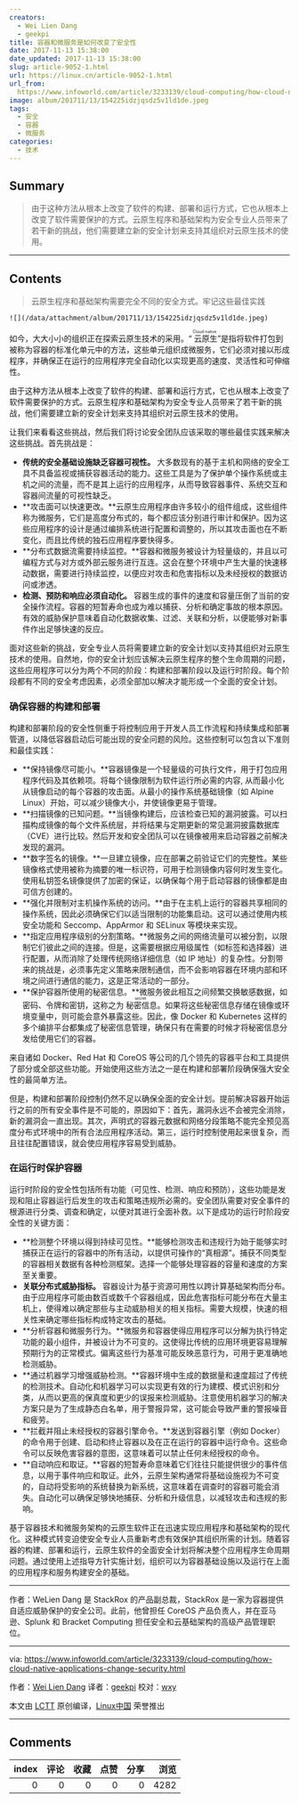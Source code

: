 ```yaml
---
creators:
  - Wei Lien Dang
  - geekpi
title: 容器和微服务是如何改变了安全性
date: 2017-11-13 15:38:00
date_updated: 2017-11-13 15:38:00
slug: article-9052-1.html
url: https://linux.cn/article-9052-1.html
url_from: 
  https://www.infoworld.com/article/3233139/cloud-computing/how-cloud-native-applications-change-security.html
image: album/201711/13/154225idzjqsdz5v1ld1de.jpeg
tags:
  - 安全
  - 容器
  - 微服务
categories:
  - 技术
---
```


## Summary

> 由于这种方法从根本上改变了软件的构建、部署和运行方式，它也从根本上改变了软件需要保护的方式。云原生程序和基础架构为安全专业人员带来了若干新的挑战，他们需要建立新的安全计划来支持其组织对云原生技术的使用。

***

<!-- more -->

## Contents

> 
> 云原生程序和基础架构需要完全不同的安全方式。牢记这些最佳实践
> 
> 
> 

`![](/data/attachment/album/201711/13/154225idzjqsdz5v1ld1de.jpeg)`

如今，大大小小的组织正在探索云原生技术的采用。“<ruby> 云原生 <rt>  Cloud-native </rt></ruby>”是指将软件打包到被称为容器的标准化单元中的方法，这些单元组织成微服务，它们必须对接以形成程序，并确保正在运行的应用程序完全自动化以实现更高的速度、灵活性和可伸缩性。

由于这种方法从根本上改变了软件的构建、部署和运行方式，它也从根本上改变了软件需要保护的方式。云原生程序和基础架构为安全专业人员带来了若干新的挑战，他们需要建立新的安全计划来支持其组织对云原生技术的使用。

让我们来看看这些挑战，然后我们将讨论安全团队应该采取的哪些最佳实践来解决这些挑战。首先挑战是：

* **传统的安全基础设施缺乏容器可视性。** 大多数现有的基于主机和网络的安全工具不具备监视或捕获容器活动的能力。这些工具是为了保护单个操作系统或主机之间的流量，而不是其上运行的应用程序，从而导致容器事件、系统交互和容器间流量的可视性缺乏。
* **攻击面可以快速更改。**云原生应用程序由许多较小的组件组​​成，这些组件称为微服务，它们是高度分布式的，每个都应该分别进行审计和保护。因为这些应用程序的设计是通过编排系统进行配置和调整的，所以其攻击面也在不断变化，而且比传统的独石应用程序要快得多。
* **分布式数据流需要持续监控。**容器和微服务被设计为轻量级的，并且以可编程方式与对方或外部云服务进行互连。这会在整个环境中产生大量的快速移动数据，需要进行持续监控，以便应对攻击和危害指标以及未经授权的数据访问或渗透。
* **检测、预防和响应必须自动化。** 容器生成的事件的速度和容量压倒了当前的安全操作流程。容器的短暂寿命也成为难以捕获、分析和确定事故的根本原因。有效的威胁保护意味着自动化数据收集、过滤、关联和分析，以便能够对新事件作出足够快速的反应。

面对这些新的挑战，安全专业人员将需要建立新的安全计划以支持其组织对云原生技术的使用。自然地，你的安全计划应该解决云原生程序的整个生命周期的问题，这些应用程序可以分为两个不同的阶段：构建和部署阶段以及运行时阶段。每个阶段都有不同的安全考虑因素，必须全部加以解决才能形成一个全面的安全计划。

### 确保容器的构建和部署

构建和部署阶段的安全性侧重于将控制应用于开发人员工作流程和持续集成和部署管道，以降低容器启动后可能出现的安全问题的风险。这些控制可以包含以下准则和最佳实践：

* **保持镜像尽可能小。**容器镜像是一个轻量级的可执行文件，用于打包应用程序代码及其依赖项。将每个镜像限制为软件运行所必需的内容, 从而最小化从镜像启动的每个容器的攻击面。从最小的操作系统基础镜像（如 Alpine Linux）开始，可以减少镜像大小，并使镜像更易于管理。
* **扫描镜像的已知问题。**当镜像构建后，应该检查已知的漏洞披露。可以扫描构成镜像的每个文件系统层，并将结果与​​定期更新的常见漏洞披露数据库（CVE）进行比较。然后开发和安全团队可以在镜像被用来启动容器之前解决发现的漏洞。
* **数字签名的镜像。**一旦建立镜像，应在部署之前验证它们的完整性。某些镜像格式使用被称为摘要的唯一标识符，可用于检测镜像内容何时发生变化。使用私钥签名镜像提供了加密的保证，以确保每个用于启动容器的镜像都是由可信方创建的。
* **强化并限制对主机操作系统的访问。**由于在主机上运行的容器共享相同的操作系统，因此必须确保它们以适当限制的功能集启动。这可以通过使用内核安全功能和 Seccomp、AppArmor 和 SELinux 等模块来实现。
* **指定应用程序级别的分割策略。**微服务之间的网络流量可以被分割，以限制它们彼此之间的连接。但是，这需要根据应用级属性（如标签和选择器）进行配置，从而消除了处理传统网络详细信息（如 IP 地址）的复杂性。分割带来的挑战是，必须事先定义策略来限制通信，而不会影响容器在环境内部和环境之间进行通信的能力，这是正常活动的一部分。
* **保护容器所使用的秘密信息。**微服务彼此相互之间频繁交换敏感数据，如密码、令牌和密钥，这称之为<ruby> 秘密信息 <rt>  secret </rt></ruby>。如果将这些秘密信息存储在镜像或环境变量中，则可能会意外暴露这些。因此，像 Docker 和 Kubernetes 这样的多个编排平台都集成了秘密信息管理，确保只有在需要的时候才将秘密信息分发给使用它们的容器。

来自诸如 Docker、Red Hat 和 CoreOS 等公司的几个领先的容器平台和工具提供了部分或全部这些功能。开始使用这些方法之一是在构建和部署阶段确保强大安全性的最简单方法。

但是，构建和部署阶段控制仍然不足以确保全面的安全计划。提前解决容器开始运行之前的所有安全事件是不可能的，原因如下：首先，漏洞永远不会被完全消除，新的漏洞会一直出现。其次，声明式的容器元数据和网络分段策略不能完全预见高度分布式环境中的所有合法应用程序活动。第三，运行时控制使用起来很复杂，而且往往配置错误，就会使应用程序容易受到威胁。

### 在运行时保护容器

运行时阶段的安全性包括所有功能（可见性、检测、响应和预防），这些功能是发现和阻止容器运行后发生的攻击和策略违规所必需的。安全团队需要对安全事件的根源进行分类、调查和确定，以便对其进行全面补救。以下是成功的运行时阶段安全性的关键方面：

* **检测整个​​环境以得到持续可见性。**能够检测攻击和违规行为始于能够实时捕获正在运行的容器中的所有活动，以提供可操作的“真相源”。捕获不同类型的容器相关数据有各种检测框架。选择一个能够处理容器的容量和速度的方案至关重要。
* **关联分布式威胁指标。** 容器设计为基于资源可用性以跨计算基础架构而分布。由于应用程序可能由数百或数千个容器组成，因此危害指标可能分布在大量主机上，使得难以确定那些与主动威胁相关的相关指标。需要大规模，快速的相关性来确定哪些指标构成特定攻击的基础。
* **分析容器和微服务行为。**微服务和容器使得应用程序可以分解为执行特定功能的最小组件，并被设计为不可变的。这使得比传统的应用环境更容易理解预期行为的正常模式。偏离这些行为基准可能反映恶意行为，可用于更准确地检测威胁。
* **通过机器学习增强威胁检测。**容器环境中生成的数据量和速度超过了传统的检测技术。自动化和机器学习可以实现更有效的行为建模、模式识别和分类，从而以更高的保真度和更少的误报来检测威胁。注意使用机器学习的解决方案只是为了生成静态白名单，用于警报异常，这可能会导致严重的警报噪音和疲劳。
* **拦截并阻止未经授权的容器引擎命令。**发送到容器引擎（例如 Docker）的命令用于创建、启动和终止容器以及在正在运行的容器中运行命令。这些命令可以反映危害容器的意图，这意味着可以禁止任何未经授权的命令。
* **自动响应和取证。**容器的短暂寿命意味着它们往往只能提供很少的事件信息，以用于事件响应和取证。此外，云原生架构通常将基础设施视为不可变的，自动将受影响的系统替换为新系统，这意味着在调查时的容器可能会消失。自动化可以确保足够快地捕获、分析和升级信息，以减轻攻击和违规的影响。

基于容器技术和微服务架构的云原生软件正在迅速实现应用程序和基础架构的现代化。这种模式转变迫使安全专业人员重新考虑有效保护其组织所需的计划。随着容器的构建、部署和运行，云原生软件的全面安全计划将解决整个应用程序生命周期问题。通过使用上述指导方针实施计划，组织可以为容器基础设施以及运行在上面的应用程序和服务构建安全的基础。

---

作者：WeLien Dang 是 StackRox 的产品副总裁，StackRox 是一家为容器提供自适应威胁保护的安全公司。此前，他曾担任 CoreOS 产品负责人，并在亚马逊、Splunk 和 Bracket Computing 担任安全和云基础架构的高级产品管理职位。

---

via: <https://www.infoworld.com/article/3233139/cloud-computing/how-cloud-native-applications-change-security.html>

作者：[Wei Lien Dang](https://www.infoworld.com/blog/new-tech-forum/) 译者：[geekpi](https://github.com/geekpi) 校对：[wxy](https://github.com/wxy)

本文由 [LCTT](https://github.com/LCTT/TranslateProject) 原创编译，[Linux中国](https://linux.cn/) 荣誉推出

***

## Comments


|   index |   评论 |   收藏 |   点赞 |   分享 |   浏览 |
|--------:|-------:|-------:|-------:|-------:|-------:|
|       0 |      0 |      0 |      0 |      0 |   4282 |
